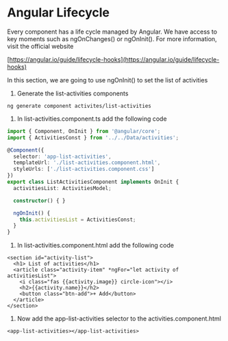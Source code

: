 # Angular Lifecycle

Every component has a life cycle managed by Angular. We have access to key moments such as ngOnChanges\(\) or ngOnInit\(\). For more information, visit the official website

[https://angular.io/guide/lifecycle-hooks](https://angular.io/guide/lifecycle-hooks)

In this section, we are going to use ngOnInit\(\) to set the list of activities

1. Generate the list-activities components

```text
ng generate component activites/list-activities
```

1. In list-activities.component.ts add the following code

```typescript
import { Component, OnInit } from '@angular/core';
import { ActivitiesConst } from '../../Data/activities';

@Component({
  selector: 'app-list-activities',
  templateUrl: './list-activities.component.html',
  styleUrls: ['./list-activities.component.css']
})
export class ListActivitiesComponent implements OnInit {
  activitiesList: ActivitiesModel;

  constructor() { }

  ngOnInit() {
    this.activitiesList = ActivitiesConst;
  }
}
```

1. In list-activities.component.html add the following code

```markup
<section id="activity-list">
  <h1> List of activities</h1>
  <article class="activity-item" *ngFor="let activity of activitiesList">
    <i class="fas {{activity.image}} circle-icon"></i>
    <h2>{{activity.name}}</h2>
    <button class="btn-add">+ Add</button>
  </article>
</section>
```

1. Now add the app-list-activities selector to the activities.component.html

```text
<app-list-activities></app-list-activities>
```


